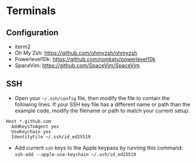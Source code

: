 # Terminals

## Configuration

- iterm2
- Oh My Zsh: https://github.com/ohmyzsh/ohmyzsh
- Powerlevel10k: https://github.com/romkatv/powerlevel10k
- SpaceVim: https://github.com/SpaceVim/SpaceVim

## SSH
- Open your `~/.ssh/config` file, then modify the file to contain the following lines. If your SSH key file has a different name or path than the example code, modify the filename or path to match your current setup.
```
Host *.github.com
  AddKeysToAgent yes
  UseKeychain yes
  IdentityFile ~/.ssh/id_ed25519
```
- Add current `ssh` keys to the Apple keypass by running this command: `ssh-add --apple-use-keychain ~/.ssh/id_ed25519`
